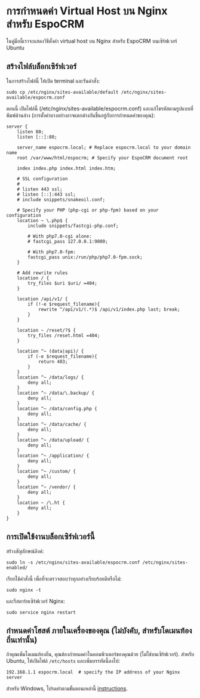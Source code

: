 # การกำหนดค่า Virtual Host บน Nginx สำหรับ EspoCRM

ในคู่มือนี้เราจะแสดงวิธีตั้งค่า virtual host บน Nginx สำหรับ EspoCRM บนเซิร์ฟเวอร์ Ubuntu

## สร้างไฟล์บล็อกเซิร์ฟเวอร์

ในการสร้างไฟล์นี้ ให้เปิด terminal และรันคำสั่ง: 

```
sudo cp /etc/nginx/sites-available/default /etc/nginx/sites-available/espocrm.conf
```

ตอนนี้ เปิดไฟล์นี้ (/etc/nginx/sites-available/espocrm.conf) และแก้ไขรหัสตามรูปแบบที่พิมพ์ด้านล่าง (การตั้งค่าบางอย่างอาจแตกต่างกันขึ้นอยู่กับการกำหนดค่าของคุณ):

```
server {
    listen 80;
    listen [::]:80;
 
    server_name espocrm.local; # Replace espocrm.local to your domain name
    root /var/www/html/espocrm; # Specify your EspoCRM document root
 
    index index.php index.html index.htm;
 
    # SSL configuration
    #
    # listen 443 ssl;
    # listen [::]:443 ssl;
    # include snippets/snakeoil.conf;    
 
    # Specify your PHP (php-cgi or php-fpm) based on your configuration
    location ~ \.php$ {
        include snippets/fastcgi-php.conf;
 
        # With php7.0-cgi alone:
        # fastcgi_pass 127.0.0.1:9000;
 
        # With php7.0-fpm:
        fastcgi_pass unix:/run/php/php7.0-fpm.sock;
    }    
 
    # Add rewrite rules
    location / {
        try_files $uri $uri/ =404;
    }
 
    location /api/v1/ {
        if (!-e $request_filename){
            rewrite ^/api/v1/(.*)$ /api/v1/index.php last; break;
        }
    }
 
    location ~ /reset/?$ {
        try_files /reset.html =404;
    }
 
    location ^~ (data|api)/ {
        if (-e $request_filename){
            return 403;
        }
    }
    location ^~ /data/logs/ {
        deny all;
    }
    location ^~ /data/\.backup/ {
        deny all;
    }
    location ^~ /data/config.php {
        deny all;
    }
    location ^~ /data/cache/ {
        deny all;
    }
    location ^~ /data/upload/ {
        deny all;
    }
    location ^~ /application/ {
        deny all;
    }
    location ^~ /custom/ {
        deny all;
    }
    location ^~ /vendor/ {
        deny all;
    }
    location ~ /\.ht {
        deny all;
    }
}
```

## การเปิดใช้งานบล็อกเซิร์ฟเวอร์นี้

สร้างสัญลักษณ์ลิงค์:

```
sudo ln -s /etc/nginx/sites-available/espocrm.conf /etc/nginx/sites-enabled/
````

เรียกใช้คำสั่งนี้ เพื่อที่จะตรวจสอบว่าทุกอย่างเรียบร้อยดีหรือไม่:

```
sudo nginx -t
```

และรีสตาร์ทเซิร์ฟเวอร์ Nginx:

```
sudo service nginx restart
```

## กำหนดค่าโฮสต์ ภายในเครื่องของคุณ (ไม่บังคับ, สำหรับโดเมนท้องถิ่นเท่านั้น)

ถ้าคุณเพิ่มโดเมนท้องถิ่น, คุณต้องกำหนดค่าในคอมพิวเตอร์ของคุณด้วย (ไม่ไช่บนเซิร์ฟเวอร์). สำหรับ Ubuntu, ให้เปิดไฟล์ `/etc/hosts` และเพิ่มบรรทัดนี้ลงไป:

```
192.168.1.1 espocrm.local  # specify the IP address of your Nginx server
```

สำหรับ Windows, โปรดทำตามขั้นตอนเหล่านี้ [instructions](http://support.microsoft.com/kb/923947).
